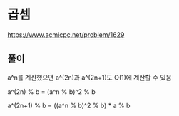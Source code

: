 # 곱셈

https://www.acmicpc.net/problem/1629

## 풀이

a^n를 계산했으면 a^(2n)과 a^(2n+1)도 O(1)에 계산할 수 있음

a^(2n) % b = (a^n % b)^2 % b

a^(2n+1) % b = ((a^n % b)^2 % b) * a % b
